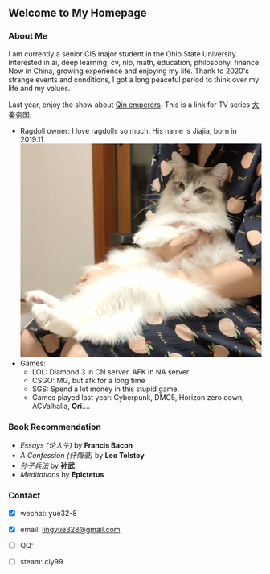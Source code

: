 ## Welcome to My Homepage

### About Me

I am currently a senior CIS major student in the Ohio State University. 
Interested in ai, deep learning, cv, nlp, math, education, philosophy, finance. 
Now in China, growing experience and enjoying my life. 
Thank to 2020's strange events and conditions, I got a long peaceful period to think over my life and my values.

Last year, enjoy the show about [Qin emperors](https://en.wikipedia.org/wiki/Qin_dynasty).
This is a link for TV series [大秦帝国](https://www.bilibili.com/bangumi/play/ss20172/?from=search&seid=17802427294169075027).

- Ragdoll owner: I love ragdolls so much. His name is Jiajia, born in 2019.11
  ![Image](https://github.com/lingyue328/lingyue.github.io/blob/gh-pages/jiajia.jpg)
- Games:
  - LOL: Diamond 3 in CN server.  AFK in NA server
  - CSGO: MG, but afk for a long time
  - SGS: Spend a lot money in this stupid game.
  - Games played last year: Cyberpunk, DMC5, Horizon zero down, ACValhalla, **Ori**....

### Book Recommendation
* *Essays (论人生)* by **Francis Bacon**
* *A Confession (忏悔录)* by **Leo Tolstoy**
* *孙子兵法* by **孙武**
* *Meditations* by **Epictetus**
### Contact
- [x] wechat: yue32-8
- [x] email: lingyue328@gmail.com
- [ ] QQ: 
- [ ] steam: cly99

